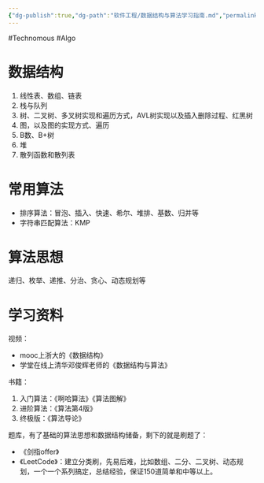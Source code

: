 ```yaml
---
{"dg-publish":true,"dg-path":"软件工程/数据结构与算法学习指南.md","permalink":"/软件工程/数据结构与算法学习指南/","created":"2023-02-09T17:01:45.000+08:00","updated":"2025-06-30T18:51:19.515+08:00"}
---
```


#Technomous #Algo

# 数据结构

1. 线性表、数组、链表
2. 栈与队列
3. 树、二叉树、多叉树实现和遍历方式，AVL树实现以及插入删除过程、红黑树
4. 图，以及图的实现方式、遍历
5. B数、B+树
6. 堆
7. 散列函数和散列表

# 常用算法

* 排序算法：冒泡、插入、快速、希尔、堆排、基数、归并等
* 字符串匹配算法：KMP

# 算法思想

递归、枚举、递推、分治、贪心、动态规划等

# 学习资料

视频：
* mooc上浙大的《数据结构》
* 学堂在线上清华邓俊辉老师的《数据结构与算法》

书籍：
1. 入门算法：《啊哈算法》《算法图解》
2. 进阶算法：《算法第4版》
3. 终极版：《算法导论》

题库，有了基础的算法思想和数据结构储备，剩下的就是刷题了：
* 《剑指offer》
* 《LeetCode》：建立分类刷，先易后难，比如数组、二分、二叉树、动态规划，一个一个系列搞定，总结经验，保证150道简单和中等以上。